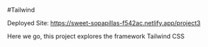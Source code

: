 #Tailwind

Deployed Site: https://sweet-sopapillas-f542ac.netlify.app/project3

Here we go, this project explores the framework Tailwind CSS

